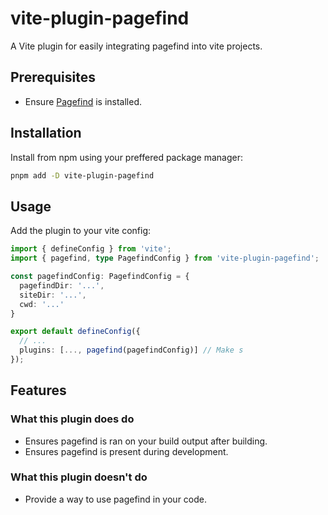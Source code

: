 # vite-plugin-pagefind

A Vite plugin for easily integrating pagefind into vite projects.

## Prerequisites

- Ensure [Pagefind](https://github.com/CloudCannon/pagefind) is installed.

## Installation

Install from npm using your preffered package manager:
```bash
pnpm add -D vite-plugin-pagefind
```

## Usage

Add the plugin to your vite config:
```ts
import { defineConfig } from 'vite';
import { pagefind, type PagefindConfig } from 'vite-plugin-pagefind';

const pagefindConfig: PagefindConfig = {
  pagefindDir: '...',
  siteDir: '...',
  cwd: '...'
}

export default defineConfig({
  // ...
  plugins: [..., pagefind(pagefindConfig)] // Make s
});
```

## Features

### What this plugin does do

- Ensures pagefind is ran on your build output after building.
- Ensures pagefind is present during development.

### What this plugin doesn't do

- Provide a way to use pagefind in your code.



